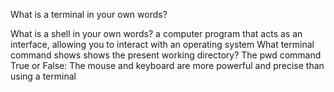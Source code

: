 What is a terminal in your own words? 





















What is a shell in your own words? a computer program that acts as an interface, allowing you to interact with an operating system    What terminal command shows shows the present working directory?  The pwd command   True or False: The mouse and keyboard are more powerful and precise than using a terminal  
